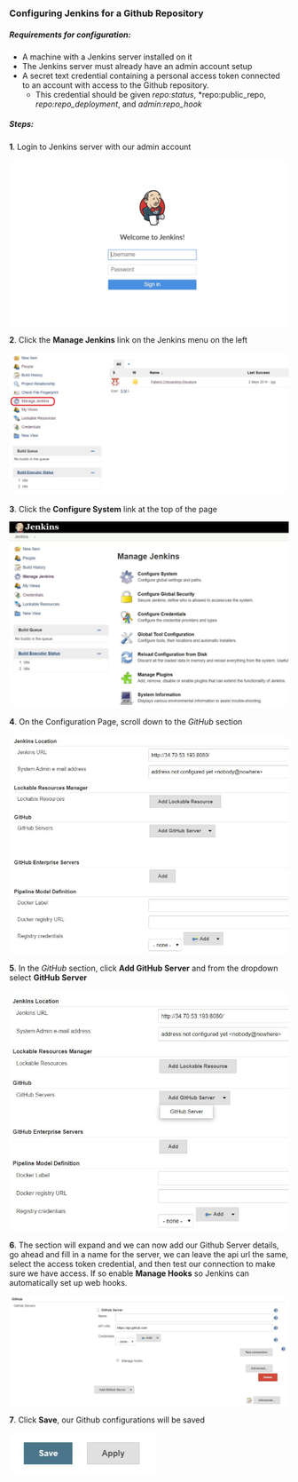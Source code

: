 ### Configuring Jenkins for a Github Repository
##### Requirements for configuration:
* A machine with a Jenkins server installed on it
* The Jenkins server must already have an admin account setup
* A secret text credential containing a personal access token connected to an account with access to the Github repository.
  * This credential should be given *repo:status*, *repo:public_repo, *repo:repo_deployment*, and *admin:repo_hook*

##### Steps:
**1**. Login to Jenkins server with our admin account

![Jenkins Login Page](images/JenkinsLogin.JPG)

**2**. Click the **Manage Jenkins** link on the Jenkins menu on the left

![Manage Jenkins](images/ManageJenkins.JPG)

**3**. Click the **Configure System** link at the top of the page

![Manage Jenkins Top of Page](images/ManageJenkinsTop.JPG)

**4**. On the Configuration Page, scroll down to the *GitHub* section

![GitHub Section of Configuration](images/GithubConfig.JPG)

**5**. In the *GitHub* section, click **Add GitHub Server** and from the dropdown select **GitHub Server**

![Add Github Server](images/AddGithubServer.JPG)

**6**. The section will expand and we can now add our Github Server details, go ahead and fill in a name for the server, we can leave the api url the same, select the access token credential, and then test our connection to make sure we have access. If so enable **Manage Hooks** so Jenkins can automatically set up web hooks.

![Configure Github Server](images/ConfGitHubServer.JPG)

**7**. Click **Save**, our Github configurations will be saved

![Save](images/Save.JPG)
